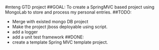 #mteng GTD project
##GOAL:
To create a SpringMVC based project using MongoLab to store and process my personal entries.
##TODO:
* Merge with existed mongo DB project
* Make the project jboss deployable using script.
* add a logger
* add a unit test framework
##DONE:
* create a template Spring MVC template project.
